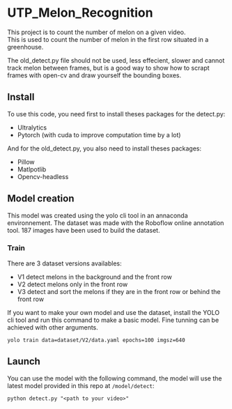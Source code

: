 # UTP_Melon_Recognition

This project is to count the number of melon on a given video.  
This is used to count the number of melon in the first row situated in a greenhouse.

The old_detect.py file should not be used, less effecient, slower and cannot track melon between frames,
but is a good way to show how to scrapt frames with open-cv and draw yourself the bounding boxes.  

## Install
To use this code, you need first to install theses packages for the detect.py:

 - Ultralytics
 - Pytorch (with cuda to improve computation time by a lot)

And for the old_detect.py, you also need to install theses packages:

 - Pillow
 - Matlpotlib
 - Opencv-headless

## Model creation  

This model was created using the yolo cli tool in an annaconda environnement.
The dataset was made with the Roboflow online annotation tool. 187 images have been used to build the dataset.

### Train  

There are 3 dataset versions availables:  
 - V1 detect melons in the background and the front row
 - V2 detect melons only in the front row
 - V3 detect and sort the melons if they are in the front row or behind the front row

If you want to make your own model and use the dataset,  install the YOLO cli tool and run this command to make a basic model. Fine tunning can be achieved with other arguments.

``yolo train data=dataset/V2/data.yaml epochs=100 imgsz=640``  

## Launch
You can use the model with the following command, the model will use the latest model provided in this repo at ``/model/detect``:

``python detect.py "<path to your video>"``